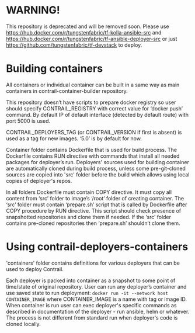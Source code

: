 # WARNING!

This repository is deprecated and will be removed soon. Please use https://hub.docker.com/r/tungstenfabric/tf-kolla-ansible-src and https://hub.docker.com/r/tungstenfabric/tf-ansible-deployer-src or just https://github.com/tungstenfabric/tf-devstack to deploy.

# Building containers

All containers or individual container can be built in a same way as main containers in contrail-container-builder repository.

This repository doesn’t have scripts to prepare docker registry so user should specify CONTRAIL_REGISTRY with correct value for ‘docker push’ command. By default IP of default interface (detected by default route) with port 5000 is used.

CONTRAIL_DEPLOYERS_TAG (or CONTRAIL_VERSION if first is absent) is used as a tag for new images. ‘5.0’ is by default for now.

Container folder contains Dockerfile that is used for build process. The Dockerfile contains RUN directive with commands that install all needed packages for deployer’s run. Deployers' sources used for building container are automatically cloned during build process, unless some pre-git-cloned sources are copied into 'src' folder before the build which allows using local copies of deployer's repos.

In all folders Dockerfile must contain COPY directive. It must copy all content from ‘src’ folder to image’s ‘/root’ folder of creating container. The ‘src’ folder must contain ‘prepare.sh’ script that is called by Dockerfile after COPY procedure by RUN directive. This script should check presence of snapshotted repositories and clone them if needed. If the ‘src’ folder contains pre-cloned repositories then ‘prepare.sh’ shouldn’t clone them.

# Using contrail-deployers-containers

'containers' folder contains definitions for various deployers that can be used to deploy Contrail.

Each deployer is packed into container as a snapshot to some point of time/state of original repository. User can run any deployer’s container and use saved state to run deployment:
```docker run -it --network host CONTAINER_IMAGE```
where CONTAINER_IMAGE is a name with tag or image ID. When container is run user can exec deployer's specific commands as described in documentation of the deployer - run ansible, helm or whatever. The process is not different from standard run when deployer's code is cloned locally.
